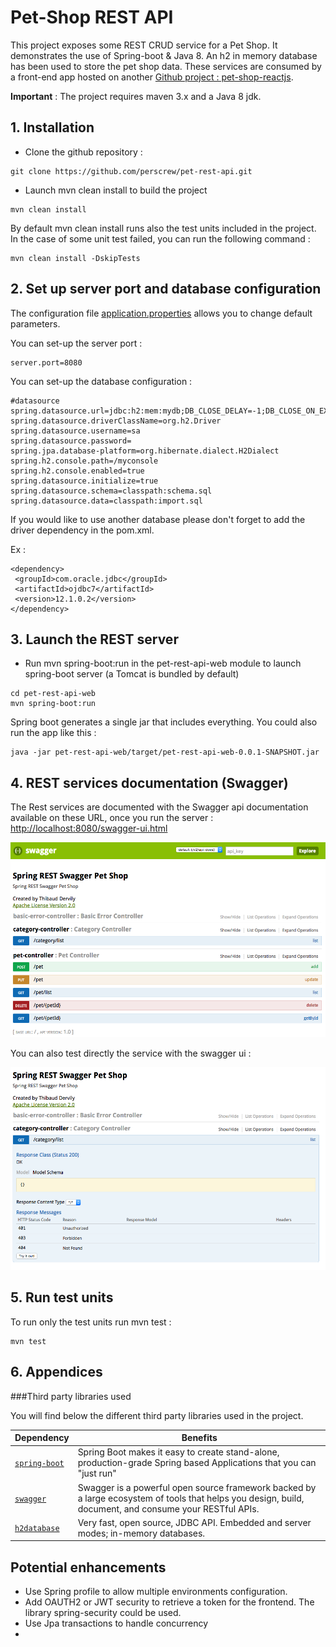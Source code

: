 # Pet-Shop REST API
This project exposes some REST CRUD service for a Pet Shop.
It demonstrates the use of Spring-boot & Java 8.
An h2 in memory database has been used to store the pet shop data.
These services are consumed  by a front-end app hosted on another [Github project : pet-shop-reactjs](https://github.com/perscrew/pet-shop-reactjs).

**Important** : The project requires maven 3.x and a Java 8 jdk.

## 1. Installation

* Clone the github repository :
```
git clone https://github.com/perscrew/pet-rest-api.git

```

* Launch mvn clean install to build the project
```
mvn clean install
```
By default mvn clean install runs also the test units included in the project.
In the case of some unit test failed, you can run the following command :
```
mvn clean install -DskipTests
```

## 2. Set up server port and database configuration
The configuration file [application.properties](/pet-rest-api-core/src/main/resources/application.properties) allows you to change default parameters.

You can set-up the server port :
```
server.port=8080
```
You can set-up the database configuration :
```
#datasource
spring.datasource.url=jdbc:h2:mem:mydb;DB_CLOSE_DELAY=-1;DB_CLOSE_ON_EXIT=FALSE
spring.datasource.driverClassName=org.h2.Driver
spring.datasource.username=sa
spring.datasource.password=
spring.jpa.database-platform=org.hibernate.dialect.H2Dialect
spring.h2.console.path=/myconsole
spring.h2.console.enabled=true
spring.datasource.initialize=true
spring.datasource.schema=classpath:schema.sql
spring.datasource.data=classpath:import.sql
```
If you would like to use another database please don't forget to add the driver dependency in the pom.xml.

Ex :
```
<dependency>
 <groupId>com.oracle.jdbc</groupId>
 <artifactId>ojdbc7</artifactId>
 <version>12.1.0.2</version>
</dependency>
```

## 3. Launch the REST server

* Run mvn spring-boot:run in the pet-rest-api-web module to launch spring-boot server (a Tomcat is bundled by default)
```
cd pet-rest-api-web
mvn spring-boot:run
```
Spring boot generates a single jar that includes everything. You could also run the app like this :
```
java -jar pet-rest-api-web/target/pet-rest-api-web-0.0.1-SNAPSHOT.jar
```

## 4. REST services documentation (Swagger)
The Rest services are documented with the Swagger api documentation available on these URL, once you run the server : [http://localhost:8080/swagger-ui.html](http://localhost:8080/swagger-ui.html)

![swagger rest api](/docs/pet_shop_rest_api.png)

You can also test directly the service with the swagger ui :

![swagger rest api](/docs/pet_shop_rest_api_test.png)

## 5. Run test units
To run only the test units run mvn test :
```
mvn test
```

## 6. Appendices

###Third party libraries used

You will find below the different third party libraries used in the project.

|Dependency|Benefits|
|-------|--------|
|[`spring-boot`](https://projects.spring.io/spring-boot/)|Spring Boot makes it easy to create stand-alone, production-grade Spring based Applications that you can "just run"|
|[`swagger`](http://swagger.io/)|Swagger is a powerful open source framework backed by a large ecosystem of tools that helps you design, build, document, and consume your RESTful APIs.|
|[`h2database`](http://www.h2database.com/html/main.html)|Very fast, open source, JDBC API. Embedded and server modes; in-memory databases.|

## Potential enhancements
- Use Spring profile to allow multiple environments configuration.
- Add OAUTH2 or JWT security to retrieve a token for the frontend. The library spring-security could be used.
- Use Jpa transactions to handle concurrency
-
